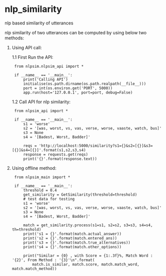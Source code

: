 # nlp_similarity
nlp based similarity of utterances

nlp similarity of two utterances can be computed by using below two methods:
1. Using API call:
    
    1.1 First Run the API:

        from nlpsim.nlpsim_api import *
        
        if __name__ == '__main__':
            print('Calling API')
            initialise(os.path.dirname(os.path.realpath(__file__)))
            port = int(os.environ.get('PORT', 5000))
            app.run(host='127.0.0.1', port=port, debug=False)
 
    1.2 Call API for nlp similarity:
    
        from nlpsim_api import *

        if __name__ == '__main__':
            s1 = 'worse'
            s2 = '[was, worst, vs, vas, verse, worse, vaaste, watch, bus]'
            s3 = None
            s4 = '[Badest, Worst, Badder]'
            
            reqs = 'http://localhost:5000/similarity?s1={}&s2=[{}]&s3=[{}]&s4=[{}]'.format(s1,s2,s3,s4)
            response = requests.get(reqs)
            print('{}'.format(response.text))

                
2. Using offline method:
            
        from nlpsim_main import *

        if __name__ == '__main__':
            threshold = 0.4
            get_similarity = GetSimilarity(threshold=threshold)
            # test data for testing
            s1 = 'worse'
            s2 = '[was, worst, vs, vas, verse, worse, vaaste, watch, bus]'
            s3 = None
            s4 = '[Badest, Worst, Badder]'
        
            match = get_similarity.process(s1=s1, s2=s2, s3=s3, s4=s4, th=threshold)
            print('s1 = {}'.format(match.actual_answer))
            print('s2 = {}'.format(match.entered_ans))
            print('s3 = {}'.format(match.true_alternatives))
            print('s4 = {}'.format(match.other_options))
        
            print("Similar = {0} , with Score = {1:.3f}%, Match Word : '{2}', From Method : '{3}'\n".format(
                match.is_similar, match.score, match.match_word, match.match_method))
          
